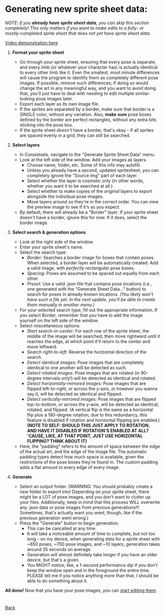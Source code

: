 # Generating new sprite sheet data:

_NOTE: if you **already have sprite sheet data**, you can skip this section completely! This only matters if you want to make edits to a fully- or mostly-completed sprite sheet that does not yet have sprite sheet data._

[Video demonstration here](https://youtu.be/fnl0EclJATg)

1. **Format your sprite sheet**
    - Go through your sprite sheet, ensuring that every pose is separate, and every limb (or whatever your character has) is actually identical to every other limb like it. Even the smallest, most minute differences will cause the program to identify them as completely different pose images. If possible, remove such differences; if doing so would change the art in any meaningful way, and you want to avoid doing that, you'll just have to deal with needing to edit multiple similar-looking pose images later.
    - Export each layer as its own image file.
    - If the sprites are separated by a border, make sure that border is a SINGLE color, without any variation. Also, **make sure** pose boxes defined by the border are perfect rectangles, without any extra bits sticking into the pose box.
    - If the sprite sheet _doesn't_ have a border, that's okay - if all sprites are spaced evenly in a grid, they can still be searched.

2. **Select layers**
    - In Consistxels, navigate to the "Generate Sprite Sheet Data" menu.
    - Look at the left side of the window. Add your images as layers.
        - Choose name, folder, etc. Some of this info may autofill.
        - Unless you already have a second, updated spritesheet, you can completely ignore the "Source img" part of each layer.
        - Select whether the layer is cosmetic only (in other words, whether you want it to be searched at all.)
        - Select whether to make copies of the _original_ layers to export alongside the individual pose images.
        - Move layers around so they're in the correct order. You can view the preview image to see if it's as you expect.
    - By default, there will already be a "Border" layer. If your sprite sheet doesn't have a border, ignore this for now. If it does, select the border image.

3. **Select search & generation options**
    - Look at the right side of the window.
    - Enter your sprite sheet's name.
    - Select the search type:
        - *Border:* Searches a border image for boxes that contain poses. When selected, a border layer will be automatically created. Add a valid image, with *perfectly rectangular* pose boxes.
        - *Spacing:* Poses are assumed to be spaced out equally from each other.
        - *Preset:* Use a valid .json file that contains pose locations (i.e., one generated with the "Generate Sheet Data..." button) to search for poses in already-known locations. *(You likely won't have such a file yet. In the next update, you'll be able to create them manually in another menu.)*
    - For your selected search type, fill out the appropriate information. If you select Border, remember that you have to add the image yourself on the left side of the window.
    - Select miscellaneous options:
        - *Start search-in-center:* For each row of the sprite sheet, the middle of the image will be searched, then move rightward until it reaches the edge, at which point it'll return to the center and move leftward.
        - *Search right-to-left:* Reverse the horizontal direction of the search.
        - *Detect identical images:* Pose images that are completely identical to one another will be detected as such.
        - *Detect rotated images:* Pose images that are rotated (in 90-degree intervals only!) will be detected as identical and rotated.
        - *Detect horizontally-mirrored images:* Pose images that are flipped left-to-right, or across the y-axis, or however you wanna say it, will be detected as identical and flipped.
        - *Detect vertically-mirrored images:* Pose images that are flipped top-to-bottom, or across the y-axis, will be detected as identical, rotated, and flipped. (A vertical flip is the same as a horizontal flip plus a 180-degree rotation; due to this redundancy, this feature is disabled if rotation and horizontal flipping are enabled.) **(NOTE TO SELF: SHOULD THIS JUST APPLY TO ROTATION, AND HAVE IT DISABLED IF ROTATION'S ENABLED AT ALL? 'CAUSE, LIKE, AT THAT POINT, JUST USE HORIZONTAL FLIPPING? THINK ABOUT IT)**
    - Here, the "padding" refers to the amount of space between the edge of the actual art, and the edge of the image file. The automatic padding types detect how much space is available, given the restrictions of the pose boxes they're found in. The custom padding adds a flat amount to every edge of every image.

4. **Generate**
    - Select an output folder. (WARNING: You should probably create a new folder to export into! Depending on your sprite sheet, there might be a LOT of pose images, and you don't want to clutter up your files. Additionally, keep in mind that this process WILL overwrite any .json data or pose images from previous generations!!! Sometimes, that's actually want you *want*, though, like if the previous generation went wrong.)
    - Press the "Generate" button to begin generation.
        - This can be cancelled at any time.
        - It will take a noticeable amount of time to complete, but not too long - on my device, when generating data for a sprite sheet with ~650 poses, ~700 pose images, and ~10 layers, generation takes around 35 seconds on average.
        - Generation will almost definitely take longer if you have an older device, but that's a given.
        - You MIGHT notice, like, a 1-second performance dip if you don't keep the window open and in the foreground the entire time. PLEASE tell me if you notice anything more than that, I should be able to do something about it.

**All done!** Now that you have your pose images, you can [start editing them](edit_existing_pose_images.md).

#
[Back](tutorial_intro.md)